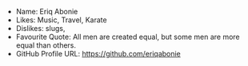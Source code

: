 - Name: Eriq Abonie
- Likes: Music, Travel, Karate
- Dislikes: slugs, 
- Favourite Quote: All men are created equal, but some men are more equal than others.
- GitHub Profile URL: https://github.com/eriqabonie
